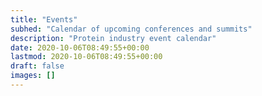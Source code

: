 ```yaml
---
title: "Events"
subhed: "Calendar of upcoming conferences and summits"
description: "Protein industry event calendar"
date: 2020-10-06T08:49:55+00:00
lastmod: 2020-10-06T08:49:55+00:00
draft: false
images: []
---
```

